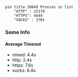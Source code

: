 
```mermaid
pie title 20649 Proxies in list
    "HTTP" : 15178
    "HTTPS": 4444
    "SOCKS" : 3701
```

### Some Info
#### Average Timeout

- mixed: 4.4s
- http: 2.4s
- https: 7.6s
- socks: 6.4s